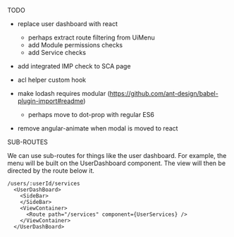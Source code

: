 TODO

- replace user dashboard with react

  - perhaps extract route filtering from UiMenu
  - add Module permissions checks
  - add Service checks

- add integrated IMP check to SCA page
- acl helper custom hook
- make lodash requires modular (https://github.com/ant-design/babel-plugin-import#readme)
  - perhaps move to dot-prop with regular ES6
- remove angular-animate when modal is moved to react

SUB-ROUTES

We can use sub-routes for things like the user dashboard. For example, the menu will be built on the UserDashboard component. The view will then be directed by the route below it.

```
/users/:userId/services
  <UserDashBoard>
    <SideBar>
    </SideBar>
    <ViewContainer>
      <Route path="/services" component={UserServices} />
    </ViewContainer>
  </UserDashBoard>
```
